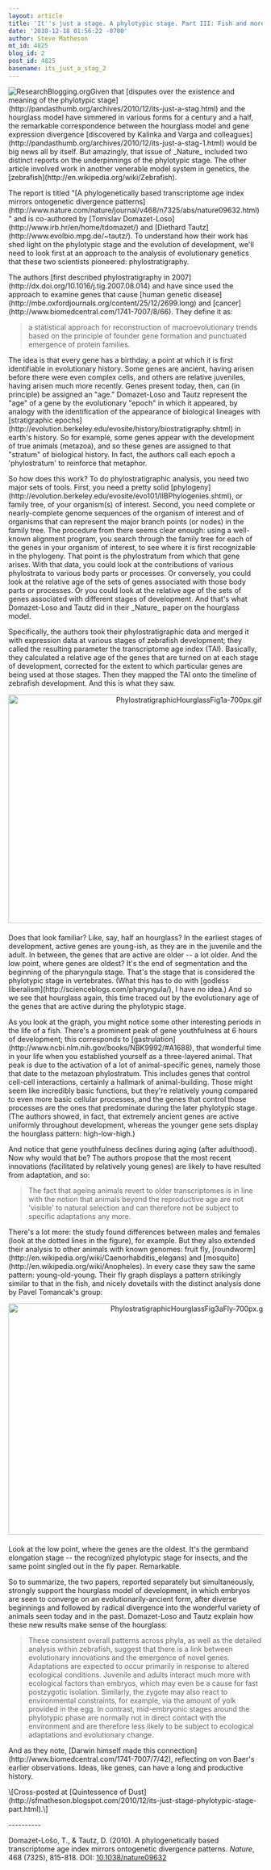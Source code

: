 ```yaml
---
layout: article
title: 'It''s just a stage. A phylotypic stage. Part III: Fish and more'
date: '2010-12-18 01:56:22 -0700'
author: Steve Matheson
mt_id: 4825
blog_id: 2
post_id: 4825
basename: its_just_a_stag_2
---
```

<p><a href="http://www.researchblogging.org/"><img src="http://www.researchblogging.org/public/citation_icons/rb2_large_gray.png" alt="ResearchBlogging.org" style="float:left;" /></a>Given that [disputes over the existence and meaning of the phylotypic stage](http://pandasthumb.org/archives/2010/12/its-just-a-stag.html) and the hourglass model have simmered in various forms for a century and a half, the remarkable correspondence between the hourglass model and gene expression divergence [discovered by Kalinka and Varga and colleagues](http://pandasthumb.org/archives/2010/12/its-just-a-stag-1.html) would be big news all by itself. But amazingly, that issue of _Nature_ included two distinct reports on the underpinnings of the phylotypic stage. The other article involved work in another venerable model system in genetics, the [zebrafish](http://en.wikipedia.org/wiki/Zebrafish).</p>


<p>The report is titled &quot;[A phylogenetically based transcriptome age index mirrors ontogenetic divergence patterns](http://www.nature.com/nature/journal/v468/n7325/abs/nature09632.html)&quot; and is co-authored by [Tomislav Domazet-Loso](http://www.irb.hr/en/home/tdomazet/) and [Diethard Tautz](http://www.evolbio.mpg.de/~tautz/). To understand how their work has shed light on the phylotypic stage and the evolution of development, we'll need to look first at an approach to the analysis of evolutionary genetics that these two scientists pioneered: phylostratigraphy.</p>

<p>The authors [first described phylostratigraphy in 2007](http://dx.doi.org/10.1016/j.tig.2007.08.014) and have since used the approach to examine genes that cause [human genetic disease](http://mbe.oxfordjournals.org/content/25/12/2699.long) and [cancer](http://www.biomedcentral.com/1741-7007/8/66). They define it as:</p>


> a statistical approach for reconstruction of macroevolutionary trends based on the principle of founder gene formation and punctuated emergence of protein families.


<p>The idea is that every gene has a birthday, a point at which it is first identifiable in evolutionary history. Some genes are ancient, having arisen before there were even complex cells, and others are relative juveniles, having arisen much more recently. Genes present today, then, can (in principle) be assigned an &quot;age.&quot; Domazet-Loso and Tautz represent the &quot;age&quot; of a gene by the evolutionary &quot;epoch&quot; in which it appeared, by analogy with the identification of the appearance of biological lineages with [stratigraphic epochs](http://evolution.berkeley.edu/evosite/history/biostratigraphy.shtml) in earth's history. So for example, some genes appear with the development of true animals (metazoa), and so these genes are assigned to that &quot;stratum&quot; of biological history. In fact, the authors call each epoch a 'phylostratum' to reinforce that metaphor.</p>


<p>So how does this work? To do phylostratigraphic analysis, you need two major sets of tools. First, you need a pretty solid [phylogeny](http://evolution.berkeley.edu/evosite/evo101/IIBPhylogenies.shtml), or family tree, of your organism(s) of interest. Second, you need complete or nearly-complete genome sequences of the organism of interest and of organisms that can represent the major branch points (or nodes) in the family tree. The procedure from there seems clear enough: using a well-known alignment program, you search through the family tree for each of the genes in your organism of interest, to see where it is first recognizable in the phylogeny. That point is the phylostratum from which that gene arises. With that data, you could look at the contributions of various phylostrata to various body parts or processes. Or conversely, you could look at the relative age of the sets of genes associated with those body parts or processes. Or you could look at the relative age of the sets of genes associated with different stages of development. And that's what Domazet-Loso and Tautz did in their _Nature_ paper on the hourglass model.</p>


<p>Specifically, the authors took their phylostratigraphic data and merged it with expression data at various stages of zebrafish development; they called the resulting parameter the transcriptome age index (TAI). Basically, they calculated a relative age of the genes that are turned on at each stage of development, corrected for the extent to which particular genes are being used at those stages. Then they mapped the TAI onto the timeline of zebrafish development. And this is what they saw.</p>


<img src="http://pandasthumb.org/archives/2010/12/18/PhylostratigraphicHourglassFig1a-700px.gif" alt="PhylostratigraphicHourglassFig1a-700px.gif" width="700" height="453" style="text-align: center; display: block; margin: 0 auto 20px;" class="mt-image-center" />


<p>Does that look familiar? Like, say, half an hourglass? In the earliest stages of development, active genes are young-ish, as they are in the juvenile and the adult. In between, the genes that are active are older -- a lot older. And the low point, where genes are oldest? It's the end of segmentation and the beginning of the pharyngula stage. That's the stage that is considered the phylotypic stage in vertebrates. (What this has to do with [godless liberalism](http://scienceblogs.com/pharyngula/), I have no idea.) And so we see that hourglass again, this time traced out by the evolutionary age of the genes that are active during the phylotypic stage.</p>


<p>As you look at the graph, you might notice some other interesting periods in the life of a fish. There's a prominent peak of gene youthfulness at 6 hours of development; this corresponds to [gastrulation](http://www.ncbi.nlm.nih.gov/books/NBK9992/#A1688), that wonderful time in your life when you established yourself as a three-layered animal. That peak is due to the activation of a lot of animal-specific genes, namely those that date to the metazoan phylostratum. This includes genes that control cell-cell interactions, certainly a hallmark of animal-building. Those might seem like incredibly basic functions, but they're relatively young compared to even more basic cellular processes, and the genes that control those processes are the ones that predominate during the later phylotypic stage. (The authors showed, in fact, that extremely ancient genes are active uniformly throughout development, whereas the younger gene sets display the hourglass pattern: high-low-high.)</p>


<p>And notice that gene youthfulness declines during aging (after adulthood). Now why would that be? The authors propose that the most recent innovations (facilitated by relatively young genes) are likely to have resulted from adaptation, and so:</p>


> The fact that ageing animals revert to older transcriptomes is in line with the notion that animals beyond the reproductive age are not 'visible' to natural selection and can therefore not be subject to specific adaptations any more.


<p>There's a lot more: the study found differences between males and females (look at the dotted lines in the figure), for example. But they also extended their analysis to other animals with known genomes: fruit fly, [roundworm](http://en.wikipedia.org/wiki/Caenorhabditis_elegans) and [mosquito](http://en.wikipedia.org/wiki/Anopheles). In every case they saw the same pattern: young-old-young. Their fly graph displays a pattern strikingly similar to that in the fish, and nicely dovetails with the distinct analysis done by Pavel Tomancak's group:</p>


<img src="http://pandasthumb.org/archives/2010/12/18/PhylostratigraphicHourglassFig3aFly-700px.gif" alt="PhylostratigraphicHourglassFig3aFly-700px.gif" width="700" height="458" style="text-align: center; display: block; margin: 0 auto 20px;" class="mt-image-center" />


<p>Look at the low point, where the genes are the oldest. It's the germband elongation stage -- the recognized phylotypic stage for insects, and the same point singled out in the fly paper. Remarkable.</p>


<p>So to summarize, the two papers, reported separately but simultaneously, strongly support the hourglass model of development, in which embryos are seen to converge on an evolutionarily-ancient form, after diverse beginnings and followed by radical divergence into the wonderful variety of animals seen today and in the past. Domazet-Loso and Tautz explain how these new results make sense of the hourglass:</p>


> These consistent overall patterns across phyla, as well as the detailed analysis within zebrafish, suggest that there is a link between evolutionary innovations and the emergence of novel genes. Adaptations are expected to occur primarily in response to altered ecological conditions. Juvenile and adults interact much more with ecological factors than embryos, which may even be a cause for fast postzygotic isolation. Similarly, the zygote may also react to environmental constraints, for example, via the amount of yolk provided in the egg. In contrast, mid-embryonic stages around the phylotypic phase are normally not in direct contact with the environment and are therefore less likely to be subject to ecological adaptations and evolutionary change.


<p>And as they note, [Darwin himself  made this connection](http://www.biomedcentral.com/1741-7007/7/42), reflecting on von Baer's earlier observations. Ideas, like genes, can have a long and productive history.</p>


<p>\[Cross-posted at [Quintessence of Dust](http://sfmatheson.blogspot.com/2010/12/its-just-stage-phylotypic-stage-part.html).\]</p>


<p>----------</p>

Domazet-Lošo, T., & Tautz, D. (2010). A phylogenetically based transcriptome age index mirrors ontogenetic divergence patterns. _Nature_, 468 (7325), 815-818. DOI: [10.1038/nature09632](http://dx.doi.org/10.1038/nature09632)
